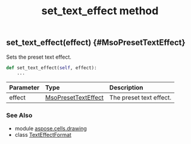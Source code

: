 ﻿---
title: set_text_effect method
second_title: Aspose.Cells for Python via .NET API References
description: 
type: docs
weight: 20
url: /aspose.cells.drawing/texteffectformat/set_text_effect/
is_root: false
---

## set_text_effect(effect) {#MsoPresetTextEffect}

Sets the preset text effect.



```python
def set_text_effect(self, effect):
    ...
```


| Parameter | Type | Description |
| :- | :- | :- |
| effect | [MsoPresetTextEffect](/cells/python-net/aspose.cells.drawing/msopresettexteffect) | The preset text effect. |



### See Also
* module [aspose.cells.drawing](../../)
* class [TextEffectFormat](/cells/python-net/aspose.cells.drawing/texteffectformat)
